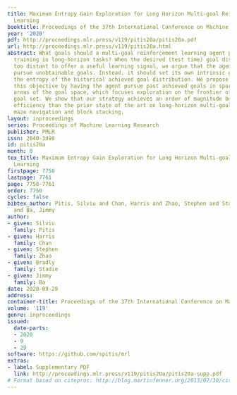 ```yaml
---
title: Maximum Entropy Gain Exploration for Long Horizon Multi-goal Reinforcement
  Learning
booktitle: Proceedings of the 37th International Conference on Machine Learning
year: '2020'
pdf: http://proceedings.mlr.press/v119/pitis20a/pitis20a.pdf
url: http://proceedings.mlr.press/v119/pitis20a.html
abstract: What goals should a multi-goal reinforcement learning agent pursue during
  training in long-horizon tasks? When the desired (test time) goal distribution is
  too distant to offer a useful learning signal, we argue that the agent should not
  pursue unobtainable goals. Instead, it should set its own intrinsic goals that maximize
  the entropy of the historical achieved goal distribution. We propose to optimize
  this objective by having the agent pursue past achieved goals in sparsely explored
  areas of the goal space, which focuses exploration on the frontier of the achievable
  goal set. We show that our strategy achieves an order of magnitude better sample
  efficiency than the prior state of the art on long-horizon multi-goal tasks including
  maze navigation and block stacking.
layout: inproceedings
series: Proceedings of Machine Learning Research
publisher: PMLR
issn: 2640-3498
id: pitis20a
month: 0
tex_title: Maximum Entropy Gain Exploration for Long Horizon Multi-goal Reinforcement
  Learning
firstpage: 7750
lastpage: 7761
page: 7750-7761
order: 7750
cycles: false
bibtex_author: Pitis, Silviu and Chan, Harris and Zhao, Stephen and Stadie, Bradly
  and Ba, Jimmy
author:
- given: Silviu
  family: Pitis
- given: Harris
  family: Chan
- given: Stephen
  family: Zhao
- given: Bradly
  family: Stadie
- given: Jimmy
  family: Ba
date: 2020-09-29
address: 
container-title: Proceedings of the 37th International Conference on Machine Learning
volume: '119'
genre: inproceedings
issued:
  date-parts:
  - 2020
  - 9
  - 29
software: https://github.com/spitis/mrl
extras:
- label: Supplementary PDF
  link: http://proceedings.mlr.press/v119/pitis20a/pitis20a-supp.pdf
# Format based on citeproc: http://blog.martinfenner.org/2013/07/30/citeproc-yaml-for-bibliographies/
---
```

